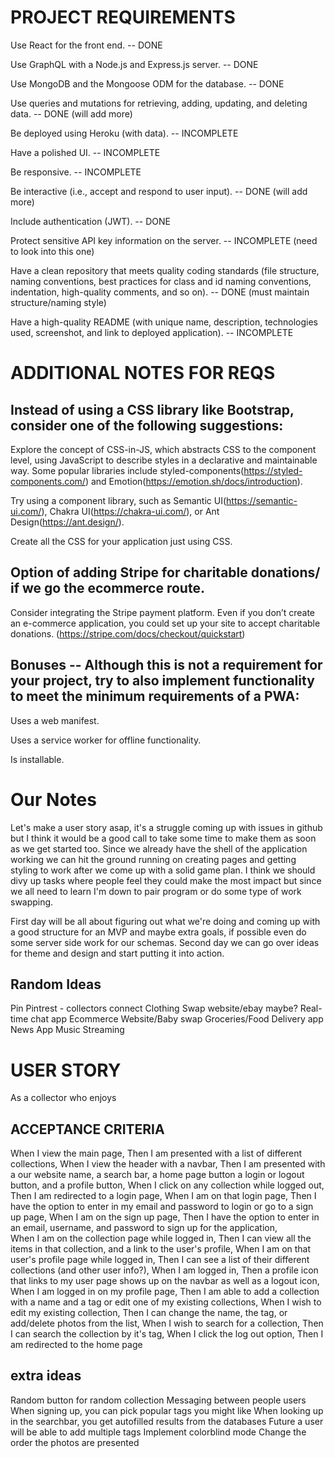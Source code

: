 # PROJECT REQUIREMENTS

Use React for the front end. -- DONE

Use GraphQL with a Node.js and Express.js server. -- DONE

Use MongoDB and the Mongoose ODM for the database. -- DONE

Use queries and mutations for retrieving, adding, updating, and deleting data. -- DONE (will add more)

Be deployed using Heroku (with data). -- INCOMPLETE

Have a polished UI. -- INCOMPLETE

Be responsive. -- INCOMPLETE

Be interactive (i.e., accept and respond to user input). -- DONE (will add more)

Include authentication (JWT). -- DONE

Protect sensitive API key information on the server. -- INCOMPLETE (need to look into this one)

Have a clean repository that meets quality coding standards (file structure, naming conventions, best practices for class and id naming conventions, indentation, high-quality comments, and so on). -- DONE (must maintain structure/naming style)

Have a high-quality README (with unique name, description, technologies used, screenshot, and link to deployed application). -- INCOMPLETE

# ADDITIONAL NOTES FOR REQS

## Instead of using a CSS library like Bootstrap, consider one of the following suggestions:

<!-- /////////////////  The styling should be decided on as a team but one person who will lead page design should become our expert and teach us/get us started.   ///////////////// -->

Explore the concept of CSS-in-JS, which abstracts CSS to the component level, using JavaScript to describe styles in a declarative and maintainable way. Some popular libraries include styled-components(https://styled-components.com/) and Emotion(https://emotion.sh/docs/introduction).

Try using a component library, such as Semantic UI(https://semantic-ui.com/), Chakra UI(https://chakra-ui.com/), or Ant Design(https://ant.design/).

Create all the CSS for your application just using CSS.

## Option of adding Stripe for charitable donations/ if we go the ecommerce route.

<!-- ///////////////// Something we'll need to discuss as a team.  /////////////////  -->

Consider integrating the Stripe payment platform. Even if you don’t create an e-commerce application, you could set up your site to accept charitable donations.
(https://stripe.com/docs/checkout/quickstart)

## Bonuses -- Although this is not a requirement for your project, try to also implement functionality to meet the minimum requirements of a PWA:

<!-- /////////////////  Should be easy to make but we'll wait till the very end to do it because Serviceworkers are annoying  ///////////////// -->

Uses a web manifest.

Uses a service worker for offline functionality.

Is installable.


# Our Notes

Let's make a user story asap, it's a struggle coming up with issues in github but I think it would be a good call to take some time to make them as soon as we get started too. Since we already have the shell of the application working we can hit the ground running on creating pages and getting styling to work after we come up with a solid game plan. I think we should divy up tasks where people feel they could make the most impact but since we all need to learn I'm down to pair program or do some type of work swapping. 

First day will be all about figuring out what we're doing and coming up with a good structure for an MVP and maybe extra goals, if possible even do some server side work for our schemas. Second day we can go over ideas for theme and design and start putting it into action. 

## Random Ideas

Pin Pintrest - collectors connect
Clothing Swap website/ebay maybe? 
Real-time chat app
Ecommerce Website/Baby swap
Groceries/Food Delivery app
News App
Music Streaming

# USER STORY

As a collector who enjoys 

## ACCEPTANCE CRITERIA

When I view the main page, 
Then I am presented with a list of different collections,
When I view the header with a navbar,
Then I am presented with a our website name, a search bar, a home page button a login or logout button, and a profile button,
When I click on any collection while logged out, 
Then I am redirected to a login page,
When I am on that login page,
Then I have the option to enter in my email and password to login or go to a sign up page,
When I am on the sign up page, 
Then I have the option to enter in an email, username, and password to sign up for the application,  
When I am on the collection page while logged in,
Then I can view all the items in that collection, and a link to the user's profile,
When I am on that user's profile page while logged in,
Then I can see a list of their different collections (and other user info?),
When I am logged in,
Then a profile icon that links to my user page shows up on the navbar as well as a logout icon,
When I am logged in on my profile page,
Then I am able to add a collection with a name and a tag or edit one of my existing collections,
When I wish to edit my existing collection,
Then I can change the name, the tag, or add/delete photos from the list,
When I wish to search for a collection,
Then I can search the collection by it's tag,
When I click the log out option,
Then I am redirected to the home page


## extra ideas

Random button for random collection
Messaging between people users 
When signing up, you can pick popular tags you might like
When looking up in the searchbar, you get autofilled results from the databases 
Future a user will be able to add multiple tags 
Implement colorblind mode 
Change the order the photos are presented
